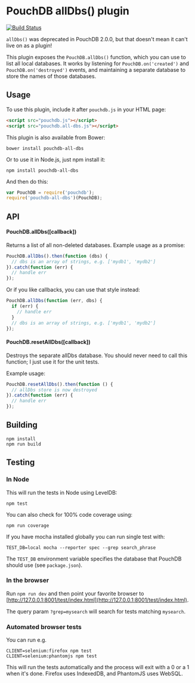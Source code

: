 PouchDB allDbs() plugin
=====

[![Build Status](https://travis-ci.org/nolanlawson/plugin-all-dbs.svg)](https://travis-ci.org/nolanlawson/pouchdb-all-dbs)

`allDbs()` was deprecated in PouchDB 2.0.0, but that doesn't mean it can't live on as a plugin!

This plugin exposes the `PouchDB.allDbs()` function, which you can use to list all local databases. It works by listening for `PouchDB.on('created')` and `PouchDB.on('destroyed')` events, and maintaining a separate database to store the names of those databases.

Usage
-----

To use this plugin, include it after `pouchdb.js` in your HTML page:

```html
<script src="pouchdb.js"></script>
<script src="pouchdb.all-dbs.js"></script>
```

This plugin is also available from Bower:

```
bower install pouchdb-all-dbs
```

Or to use it in Node.js, just npm install it:

```
npm install pouchdb-all-dbs
```

And then do this:

```js
var PouchDB = require('pouchdb');
require('pouchdb-all-dbs')(PouchDB);
```

API
-----

#### PouchDB.allDbs([callback])

Returns a list of all non-deleted databases.  Example usage as a promise:

```js
PouchDB.allDbs().then(function (dbs) {
  // dbs is an array of strings, e.g. ['mydb1', 'mydb2']
}).catch(function (err) {
  // handle err
});
```

Or if you like callbacks, you can use that style instead:

```js
PouchDB.allDbs(function (err, dbs) {
  if (err) {
    // handle err
  }
  // dbs is an array of strings, e.g. ['mydb1', 'mydb2']
});
```

#### PouchDB.resetAllDbs([callback])

Destroys the separate allDbs database.  You should never need to call this function; I just use it for the unit tests.

Example usage:

```js
PouchDB.resetAllDbs().then(function () {
  // allDbs store is now destroyed
}).catch(function (err) {
  // handle err
});
```

Building
----
    npm install
    npm run build

Testing
----

### In Node

This will run the tests in Node using LevelDB:

    npm test
    
You can also check for 100% code coverage using:

    npm run coverage


If you have mocha installed globally you can run single test with:
```
TEST_DB=local mocha --reporter spec --grep search_phrase
```

The `TEST_DB` environment variable specifies the database that PouchDB should use (see `package.json`).

### In the browser

Run `npm run dev` and then point your favorite browser to [http://127.0.0.1:8001/test/index.html](http://127.0.0.1:8001/test/index.html).

The query param `?grep=mysearch` will search for tests matching `mysearch`.

### Automated browser tests

You can run e.g.

    CLIENT=selenium:firefox npm test
    CLIENT=selenium:phantomjs npm test

This will run the tests automatically and the process will exit with a 0 or a 1 when it's done. Firefox uses IndexedDB, and PhantomJS uses WebSQL.
